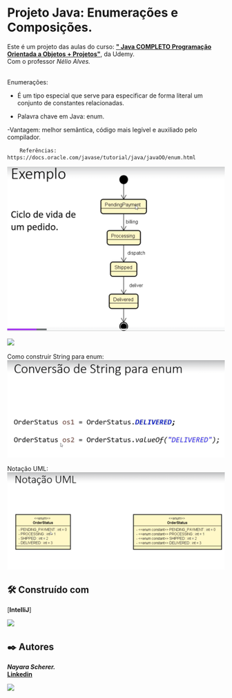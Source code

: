 # Projeto Java: Enumerações e Composições.
Este é um projeto das aulas do curso: [**"
Java COMPLETO Programação Orientada a Objetos + Projetos"**](https://www.udemy.com/course/java-curso-completo/learn/lecture/33226456?start=90#content),
da Udemy.</br>
Com o professor _Nélio Alves._</br></br>

Enumerações:

- É um tipo especial que serve para
especificar de forma literal um conjunto de constantes relacionadas.

- Palavra chave em Java: enum.
  
-Vantagem: melhor semântica, código mais legível e auxiliado pelo compilador.

        Referências: https://docs.oracle.com/javase/tutorial/java/javaOO/enum.html
![img.png](img.png)

![](https://raw.githubusercontent.com/andreasbm/readme/master/assets/lines/rainbow.png)

 Como construir String para enum:
![img_1.png](img_1.png)

Notação UML:
![img_2.png](img_2.png)



## 🛠️ Construído com

[**IntelliJ**]



![](https://raw.githubusercontent.com/andreasbm/readme/master/assets/lines/rainbow.png)
## ✒️ Autores
**_Nayara Scherer._**</br>
[**Linkedin**](https://www.linkedin.com/in/nayara-scherer-5b894924a/)

![](https://raw.githubusercontent.com/andreasbm/readme/master/assets/lines/rainbow.png)


